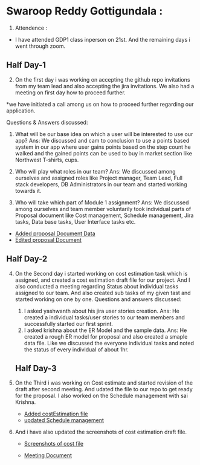 # Swaroop Reddy Gottigundala :
1. Attendence :
* I have attended GDP1 class inperson on 21st. And the remaining days i went through zoom.

## Half Day-1

2. On the first day i was working on accepting the github repo invitations from my team lead and also accepting the jira invitations. We also had a meeting on first day how to proceed further.

*we have initiated a call among us on how to proceed further regarding our application.

Questions & Answers discussed:
1.	What will be our base idea on which a user will be interested to use our app?
Ans: We discussed and cam to conclusion to use a points based system in our app where user gains points based on the step count he walked and the gained points can be used to buy in market section like Northwest T-shirts, cups.

2. Who will play what roles in our team?
Ans: We discussed among ourselves and assigned roles like Project manager, Team Lead, Full stack developers, DB Administrators in our team and started working towards it.

3. Who will take which part of Module 1 assignment?
Ans: We discussed among ourselves and team member voluntarily took individual parts of Proposal document like Cost management, Schedule management, Jira tasks, Data base tasks, User Interface tasks etc.

* [Added proposal Document Data](https://github.com/sudheera96/Group-4--Hunt-game/commit/bb203bd44aa63f22a29f8a5b19a5b3b1f74b196a)
* [Edited proposal Document](https://github.com/sudheera96/Group-4--Hunt-game/commit/ac7cc327c278373bde9dedcf636bfa7af55e52f4)

## Half Day-2

4. On the Second day i started working on cost estimation task which is assigned, and created a cost estimation draft file for our project. And I also conducted a meeting    regarding Status about individual tasks assigned to our team. And also created sub tasks of my given tast and started working on one by one.
Questions and answers discussed:
   1. I asked yashwanth about his jira user stories creation.
   Ans: He created a individual tasks/user stories to our team members and successfully started our first sprint.
   2. I asked krishna about the ER Model and the sample data.
   Ans: He created a rough ER model for proposal and also created a smaple data file.
   Like we discussed the everyone individual tasks and noted the status of every individual of about 1hr.
   
   ## Half Day-3
   
5. On the Third i was working on Cost estimate and started revision of the draft after second meeting. And udated the file to our repo to get ready for the proposal.
   I also worked on the Schedule management with sai Krishna. 
   
   * [Added costEstimation file](https://github.com/sudheera96/Group-4--Hunt-game/commit/a9c72006cd4016f0fec71f57465c7b11dab280ce)
   * [updated Schedule management](https://github.com/sudheera96/Group-4--Hunt-game/commit/2186b55605cf0ced2492d6938a780528ae2911c0)
6. And i have also updated the screenshots of cost estimation draft file.

   * [Screenshots of cost file](https://github.com/sudheera96/Group-4--Hunt-game/commit/34b13484391e0f659e8c1328e5171c8d44109ac0)
   
   * [Meeting Document](https://github.com/sudheera96/Group-4--Hunt-game/commit/30e10b92c3157ae61137144dee33720a854dcf7c)
   
   
    
    






